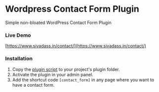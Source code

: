 # Wordpress Contact Form Plugin

Simple non-bloated WordPress Contact Form Plugin

### Live Demo

[https://www.sivadass.in/contact/](https://www.sivadass.in/contact/)

### Installation

1.  Copy the [plugin script](https://github.com/sivadass/wordpress-contact-form-plugin/blob/master/contact-form.php) to your project's plugin folder.
2.  Activate the plugin in your admin panel.
3.  Add the shortcut code `[contact_form]` in any page where you want to have a contact form.
